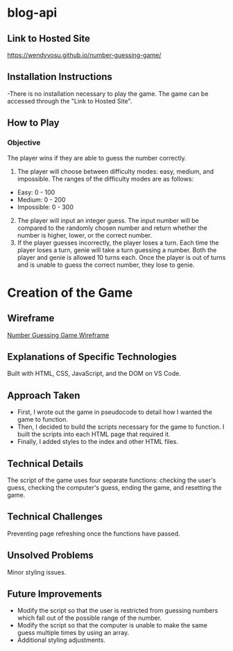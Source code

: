 # blog-api

Link to Hosted Site
-
https://wendyvosu.github.io/number-guessing-game/

Installation Instructions
-
-There is no installation necessary to play the game. The game can be accessed through the "Link to Hosted Site".

**How to Play**
-
### Objective
The player wins if they are able to guess the number correctly.

1. The player will choose between difficulty modes: easy, medium, and impossible. The ranges of the difficulty modes are as follows:
  - Easy: 0 - 100
  - Medium: 0 - 200
  - Impossible: 0 - 300
2. The player will input an integer guess. The input number will be compared to the randomly chosen number and return whether the number is higher, lower, or the correct number. 
3. If the player guesses incorrectly, the player loses a turn. Each time the player loses a turn, genie will take a turn guessing a number. Both the player and genie is allowed 10 turns each. Once the player is out of turns and is unable to guess the correct number, they lose to genie.

# Creation of the Game

## Wireframe

[Number Guessing Game Wireframe](https://docs.google.com/document/d/1z4IqVI4qehhktmOvKG7ohO-AGEqrgCP64zk2fTraamY/edit?usp=sharing)

Explanations of Specific Technologies
-
Built with HTML, CSS, JavaScript, and the DOM on VS Code.

Approach Taken
-
- First, I wrote out the game in pseudocode to detail how I wanted the game to function. 
- Then, I decided to build the scripts necessary for the game to function. I built the scripts into each HTML page that required it. 
- Finally, I added styles to the index and other HTML files. 

Technical Details
-
The script of the game uses four separate functions: checking the user's guess, checking the computer's guess, ending the game, and resetting the game. 

Technical Challenges
-
Preventing page refreshing once the functions have passed. 

Unsolved Problems
-
Minor styling issues.

Future Improvements
-
- Modify the script so that the user is restricted from guessing numbers which fall out of the possible range of the number. 
- Modify the script so that the computer is unable to make the same guess multiple times by using an array. 
- Additional styling adjustments. 
